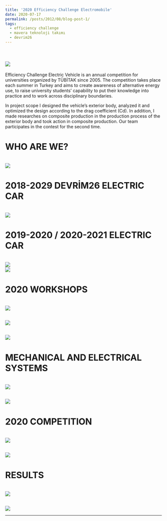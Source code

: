 ```yaml
---
title: '2020 Efficiency Challenge Electromobile'
date: 2020-07-17
permalink: /posts/2012/08/blog-post-1/
tags:
  - efficiency challenge
  - mavera teknoloji takımı
  - devrim26
---
```

<br/><img src='/images/teknofest.jpg'>
---

Efficiency Challenge Electric Vehicle is an annual competition for universities organized by TÜBİTAK since 2005. The competition takes place each summer in Turkey and aims to create awareness of alternative energy use, to raise university students’ capability to put their knowledge into practice and to work across disciplinary boundaries.

In project scope I designed the vehicle’s exterior body, analyzed it and optimized the design according to the drag coefficient (Cd). In addition, I made researches on composite production in the production process of the exterior body and took action in composite production. Our team participates in the contest for the second time.

WHO ARE WE?
======

<br/><img src='/images/1.PNG'>


2018-2029 DEVRİM26 ELECTRIC CAR
======

<br/><img src='/images/2.PNG'>

2019-2020 / 2020-2021 ELECTRIC CAR
======

<br/><img src='/images/a.PNG'>
<br/><img src='/images/b.PNG'>

2020 WORKSHOPS
======

<br/><img src='/images/3.PNG'>

<br/><img src='/images/4.PNG'>

<br/><img src='/images/8.PNG'>

MECHANICAL AND ELECTRICAL SYSTEMS
======

<br/><img src='/images/7.PNG'>

<br/><img src='/images/9.PNG'>

2020 COMPETITION
======

<br/><img src='/images/5.PNG'>

<br/><img src='/images/10.PNG'>

RESULTS
======

<br/><img src='/images/6.PNG'>

<br/><img src='/images/11.PNG'>



------
